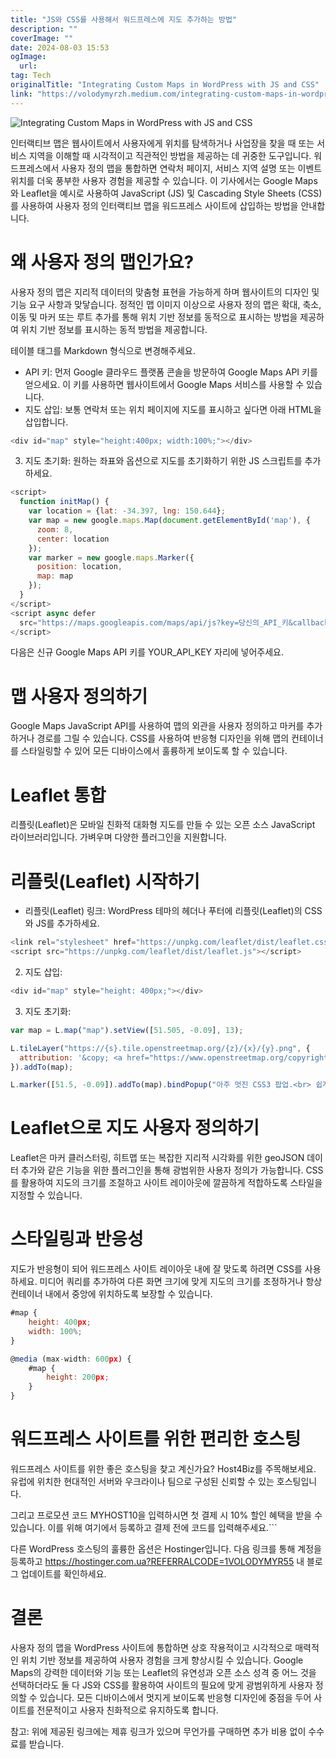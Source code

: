 ```yaml
---
title: "JS와 CSS를 사용해서 워드프레스에 지도 추가하는 방법"
description: ""
coverImage: ""
date: 2024-08-03 15:53
ogImage: 
  url: 
tag: Tech
originalTitle: "Integrating Custom Maps in WordPress with JS and CSS"
link: "https://volodymyrzh.medium.com/integrating-custom-maps-in-wordpress-with-js-and-css-7207378f51a7"
---
```




![Integrating Custom Maps in WordPress with JS and CSS](/assets/img/Integrating-Custom-Maps-in-WordPress-with-JS-and-CSS_0.png)

인터랙티브 맵은 웹사이트에서 사용자에게 위치를 탐색하거나 사업장을 찾을 때 또는 서비스 지역을 이해할 때 시각적이고 직관적인 방법을 제공하는 데 귀중한 도구입니다. 워드프레스에서 사용자 정의 맵을 통합하면 연락처 페이지, 서비스 지역 설명 또는 이벤트 위치를 더욱 풍부한 사용자 경험을 제공할 수 있습니다. 이 기사에서는 Google Maps와 Leaflet을 예시로 사용하여 JavaScript (JS) 및 Cascading Style Sheets (CSS)를 사용하여 사용자 정의 인터랙티브 맵을 워드프레스 사이트에 삽입하는 방법을 안내합니다.

# 왜 사용자 정의 맵인가요?

사용자 정의 맵은 지리적 데이터의 맞춤형 표현을 가능하게 하며 웹사이트의 디자인 및 기능 요구 사항과 맞닿습니다. 정적인 맵 이미지 이상으로 사용자 정의 맵은 확대, 축소, 이동 및 마커 또는 루트 추가를 통해 위치 기반 정보를 동적으로 표시하는 방법을 제공하여 위치 기반 정보를 표시하는 동적 방법을 제공합니다.

<div class="content-ad"></div>

테이블 태그를 Markdown 형식으로 변경해주세요.

<div class="content-ad"></div>

- API 키: 먼저 Google 클라우드 플랫폼 콘솔을 방문하여 Google Maps API 키를 얻으세요. 이 키를 사용하면 웹사이트에서 Google Maps 서비스를 사용할 수 있습니다.
- 지도 삽입: 보통 연락처 또는 위치 페이지에 지도를 표시하고 싶다면 아래 HTML을 삽입합니다.

```js
<div id="map" style="height:400px; width:100%;"></div>
```

3. 지도 초기화: 원하는 좌표와 옵션으로 지도를 초기화하기 위한 JS 스크립트를 추가하세요.

```js
<script>
  function initMap() {
    var location = {lat: -34.397, lng: 150.644};
    var map = new google.maps.Map(document.getElementById('map'), {
      zoom: 8,
      center: location
    });
    var marker = new google.maps.Marker({
      position: location,
      map: map
    });
  }
</script>
<script async defer
  src="https://maps.googleapis.com/maps/api/js?key=당신의_API_키&callback=initMap">
</script>
```

<div class="content-ad"></div>

다음은 신규 Google Maps API 키를 YOUR_API_KEY 자리에 넣어주세요.

# 맵 사용자 정의하기

Google Maps JavaScript API를 사용하여 맵의 외관을 사용자 정의하고 마커를 추가하거나 경로를 그릴 수 있습니다. CSS를 사용하여 반응형 디자인을 위해 맵의 컨테이너를 스타일링할 수 있어 모든 디바이스에서 훌륭하게 보이도록 할 수 있습니다.

# Leaflet 통합

<div class="content-ad"></div>

리플릿(Leaflet)은 모바일 친화적 대화형 지도를 만들 수 있는 오픈 소스 JavaScript 라이브러리입니다. 가벼우며 다양한 플러그인을 지원합니다.

# 리플릿(Leaflet) 시작하기

- 리플릿(Leaflet) 링크: WordPress 테마의 헤더나 푸터에 리플릿(Leaflet)의 CSS와 JS를 추가하세요.

```js
<link rel="stylesheet" href="https://unpkg.com/leaflet/dist/leaflet.css" />
<script src="https://unpkg.com/leaflet/dist/leaflet.js"></script>
```

<div class="content-ad"></div>

2. 지도 삽입:

```js
<div id="map" style="height: 400px;"></div>
```

3. 지도 초기화:

```js
var map = L.map("map").setView([51.505, -0.09], 13);

L.tileLayer("https://{s}.tile.openstreetmap.org/{z}/{x}/{y}.png", {
  attribution: '&copy; <a href="https://www.openstreetmap.org/copyright">OpenStreetMap</a> contributors',
}).addTo(map);

L.marker([51.5, -0.09]).addTo(map).bindPopup("아주 멋진 CSS3 팝업.<br> 쉽게 사용자 정의할 수 있어요.").openPopup();
```

<div class="content-ad"></div>

# Leaflet으로 지도 사용자 정의하기

Leaflet은 마커 클러스터링, 히트맵 또는 복잡한 지리적 시각화를 위한 geoJSON 데이터 추가와 같은 기능을 위한 플러그인을 통해 광범위한 사용자 정의가 가능합니다. CSS를 활용하여 지도의 크기를 조절하고 사이트 레이아웃에 깔끔하게 적합하도록 스타일을 지정할 수 있습니다.

# 스타일링과 반응성

지도가 반응형이 되어 워드프레스 사이트 레이아웃 내에 잘 맞도록 하려면 CSS를 사용하세요. 미디어 쿼리를 추가하여 다른 화면 크기에 맞게 지도의 크기를 조정하거나 항상 컨테이너 내에서 중앙에 위치하도록 보장할 수 있습니다.

<div class="content-ad"></div>

```js
#map {
    height: 400px;
    width: 100%;
}

@media (max-width: 600px) {
    #map {
        height: 200px;
    }
}
```

# 워드프레스 사이트를 위한 편리한 호스팅

워드프레스 사이트를 위한 좋은 호스팅을 찾고 계신가요? Host4Biz를 주목해보세요. 유럽에 위치한 현대적인 서버와 우크라이나 팀으로 구성된 신뢰할 수 있는 호스팅입니다.

그리고 프로모션 코드 MYHOST10을 입력하시면 첫 결제 시 10% 할인 혜택을 받을 수 있습니다. 이를 위해 여기에서 등록하고 결제 전에 코드를 입력해주세요.```

<div class="content-ad"></div>

다른 WordPress 호스팅의 훌륭한 옵션은 Hostinger입니다. 다음 링크를 통해 계정을 등록하고 https://hostinger.com.ua?REFERRALCODE=1VOLODYMYR55 내 블로그 업데이트를 확인하세요.

# 결론

사용자 정의 맵을 WordPress 사이트에 통합하면 상호 작용적이고 시각적으로 매력적인 위치 기반 정보를 제공하여 사용자 경험을 크게 향상시킬 수 있습니다. Google Maps의 강력한 데이터와 기능 또는 Leaflet의 유연성과 오픈 소스 성격 중 어느 것을 선택하더라도 둘 다 JS와 CSS를 활용하여 사이트의 필요에 맞게 광범위하게 사용자 정의할 수 있습니다. 모든 디바이스에서 멋지게 보이도록 반응형 디자인에 중점을 두어 사이트를 전문적이고 사용자 친화적으로 유지하도록 합니다.

참고: 위에 제공된 링크에는 제휴 링크가 있으며 무언가를 구매하면 추가 비용 없이 수수료를 받습니다.

